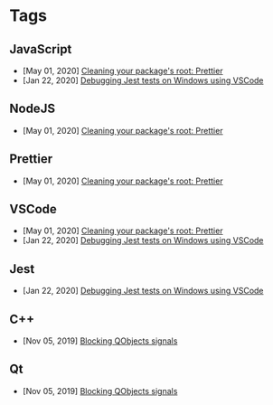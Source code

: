 # Tags

## JavaScript

- [May 01, 2020] [Cleaning your package's root: Prettier](../posts/package-tidiness-prettier.md)
- [Jan 22, 2020] [Debugging Jest tests on Windows using VSCode](../posts/debugging-jest-tests-on-windows-using-vscode.md)

## NodeJS

- [May 01, 2020] [Cleaning your package's root: Prettier](../posts/package-tidiness-prettier.md)

## Prettier

- [May 01, 2020] [Cleaning your package's root: Prettier](../posts/package-tidiness-prettier.md)

## VSCode

- [May 01, 2020] [Cleaning your package's root: Prettier](../posts/package-tidiness-prettier.md)
- [Jan 22, 2020] [Debugging Jest tests on Windows using VSCode](../posts/debugging-jest-tests-on-windows-using-vscode.md)

## Jest

- [Jan 22, 2020] [Debugging Jest tests on Windows using VSCode](../posts/debugging-jest-tests-on-windows-using-vscode.md)

## C++

- [Nov 05, 2019] [Blocking QObjects signals](../posts/blocking-qobjects-signals.md)

## Qt

- [Nov 05, 2019] [Blocking QObjects signals](../posts/blocking-qobjects-signals.md)

